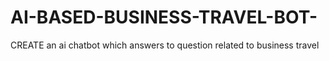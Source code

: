 # AI-BASED-BUSINESS-TRAVEL-BOT-
CREATE an ai chatbot which answers to question related to business travel 
